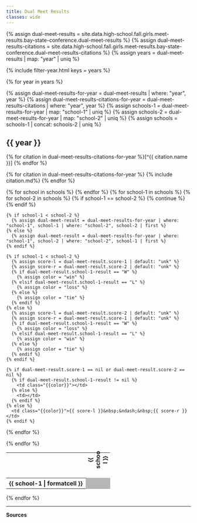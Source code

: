 ```yaml
---
title: Dual Meet Results
classes: wide
---
```


<style>
  table {
    overflow: visible;
  }

  td {
    border: 1px solid #b6b6b6;
    text-align: center;
    padding: 0;
    width: 50px;
  }

  .school-name {
    transform: rotate(-90deg) translateX(15px);
    max-width: 50px;
    width: 50px;
  }

  .neutral {
    background-color: #b6b6b6;
  }

  .win {
    background-color: #7abd91;
  }

  .loss {
    background-color: #ff6962;
  }

  .tie {
    background-color: #e8e8e8;
  }
</style>

{% assign dual-meet-results = site.data.high-school.fall.girls.meet-results.bay-state-conference.dual-meet-results %}
{% assign dual-meet-results-citations = site.data.high-school.fall.girls.meet-results.bay-state-conference.dual-meet-results-citations %}
{% assign years = dual-meet-results | map: "year" | uniq %}

{% include filter-year.html
  keys = years %}

{% for year in years %}

<div class="filter-section" data-key="{{ year }}" markdown="1">

{% assign dual-meet-results-for-year = dual-meet-results | where: "year", year %}
{% assign dual-meet-results-citations-for-year = dual-meet-results-citations | where: "year", year %}
{% assign schools-1 = dual-meet-results-for-year | map: "school-1" | uniq %}
{% assign schools-2 = dual-meet-results-for-year | map: "school-2" | uniq %}
{% assign schools = schools-1 | concat: schools-2 | uniq %}

## {{ year }}

{% for citation in dual-meet-results-citations-for-year %}[^{{ citation.name }}] {% endfor %}

{% for citation in dual-meet-results-citations-for-year %}
  {% include citation.md%}
{% endfor %}

<table>
<tbody>
<tr>
  <th></th>
  {% for school in schools %}
    <th><div class="school-name">{{ school }}</div></th>
  {% endfor %}
</tr>
{% for school-1 in schools %}
<tr>
  <th style="width: min-content;">{{ school-1 | formatcell }}</th>
  {% for school-2 in schools %}
    {% if school-1 == school-2 %}
      <td class="neutral"></td>
      {% continue %}
    {% endif %}

    {% if school-1 < school-2 %}
      {% assign dual-meet-result = dual-meet-results-for-year | where: "school-1", school-1 | where: "school-2", school-2 | first %}
    {% else %}
      {% assign dual-meet-result = dual-meet-results-for-year | where: "school-1", school-2 | where: "school-2", school-1 | first %}
    {% endif %}

    {% if school-1 < school-2 %}
      {% assign score-l = dual-meet-result.score-1 | default: "unk" %}
      {% assign score-r = dual-meet-result.score-2 | default: "unk" %}
      {% if dual-meet-result.school-1-result == "W" %}
        {% assign color = "win" %}
      {% elsif dual-meet-result.school-1-result == "L" %}
        {% assign color = "loss" %}
      {% else %}
        {% assign color = "tie" %}
      {% endif %}
    {% else %}
      {% assign score-l = dual-meet-result.score-2 | default: "unk" %}
      {% assign score-r = dual-meet-result.score-1 | default: "unk" %}
      {% if dual-meet-result.school-1-result == "W" %}
        {% assign color = "loss" %}
      {% elsif dual-meet-result.school-1-result == "L" %}
        {% assign color = "win" %}
      {% else %}
        {% assign color = "tie" %}
      {% endif %}
    {% endif %}

    {% if dual-meet-result.score-1 == nil or dual-meet-result.score-2 == nil %}
      {% if dual-meet-result.school-1-result != nil %}
        <td class="{{color}}"></td>
      {% else %}
        <td></td>
      {% endif %}
    {% else %}
      <td class="{{color}}">{{ score-l }}&nbsp;&ndash;&nbsp;{{ score-r }}</td>
    {% endif %}
  {% endfor %}
</tr>
{% endfor %}
</tbody>
</table>

</div>

{% endfor %}

---

__Sources__
